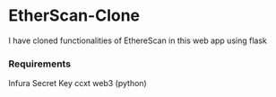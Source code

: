 # EtherScan-Clone
I have cloned functionalities of EthereScan in this web app using flask

### Requirements

  Infura Secret Key
  ccxt
  web3 (python)
